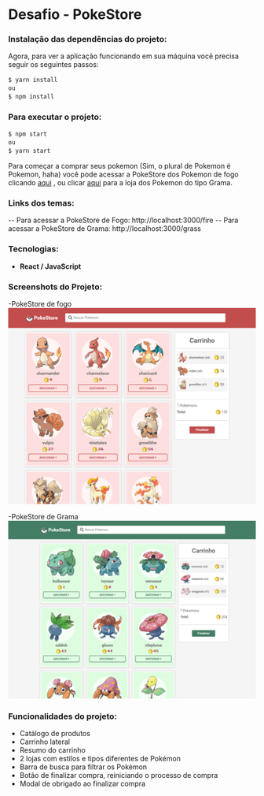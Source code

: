 # Desafio - PokeStore


### Instalação das dependências do projeto:
 Agora, para ver a aplicação funcionando em sua máquina você precisa seguir os seguintes passos:

```sh
$ yarn install
ou
$ npm install
```

### Para executar o projeto:

```sh
$ npm start
ou
$ yarn start
```

 Para começar a comprar seus pokemon (Sim, o plural de Pokemon é Pokemon, haha) você pode acessar a PokeStore dos Pokemon de fogo clicando [aqui](http://localhost:3000/fire) , ou clicar [aqui](http://localhost:3000/grass) para a loja dos Pokemon do tipo Grama.

### Links dos temas:
 
 -- Para acessar a PokeStore de Fogo: http://localhost:3000/fire
 -- Para acessar a PokeStore de Grama: http://localhost:3000/grass

### Tecnologias:

- **React / JavaScript**

### Screenshots do Projeto:
-PokeStore de fogo
![PokeStore de fogo](./public/img/pokestore-fire.PNG)

-PokeStore de Grama
![PokeStore da grama](./public/img/pokestore-grass.PNG)

### Funcionalidades do projeto:

* Catálogo de produtos
* Carrinho lateral
* Resumo do carrinho
* 2 lojas com estilos e tipos diferentes de Pokémon
* Barra de busca para filtrar os Pokémon
* Botão de finalizar compra, reiniciando o processo de compra
* Modal de obrigado ao finalizar compra

